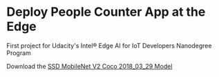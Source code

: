 # Deploy People Counter App at the Edge
First project for Udacity's Intel® Edge AI for IoT Developers Nanodegree Program

Download the [SSD MobileNet V2 Coco 2018_03_29 Model](http://download.tensorflow.org/models/object_detection/ssd_mobilenet_v2_coco_2018_03_29.tar.gz)
